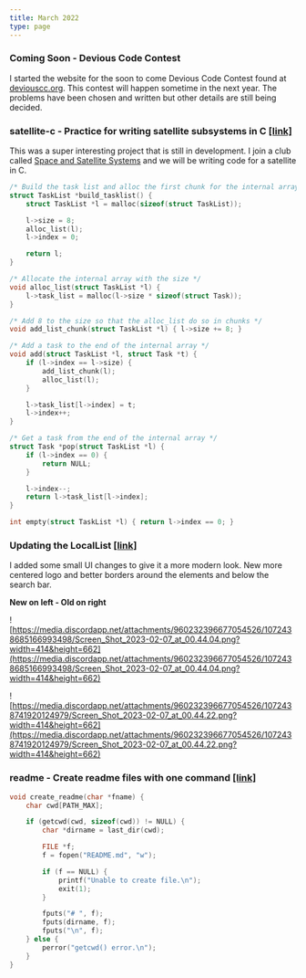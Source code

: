 ```yaml
---
title: March 2022
type: page
---
```


### Coming Soon - **Devious Code Contest**

I started the website for the soon to come Devious Code Contest found at [deviouscc.org](https://deviouscc.org/). This contest will happen sometime in the next year. The problems have been chosen and written but other details are still being decided.

### **satellite-c - Practice for writing satellite subsystems in C [[link]](https://github.com/JakeRoggenbuck/satellite-c)**

This was a super interesting project that is still in development. I join a club called [Space and Satellite Systems](https://www.ucdspaceandsatellitesystems.com/) and we will be writing code for a satellite in C.

```c
/* Build the task list and alloc the first chunk for the internal array */
struct TaskList *build_tasklist() {
    struct TaskList *l = malloc(sizeof(struct TaskList));

    l->size = 8;
    alloc_list(l);
    l->index = 0;

    return l;
}

/* Allocate the internal array with the size */
void alloc_list(struct TaskList *l) {
    l->task_list = malloc(l->size * sizeof(struct Task));
}

/* Add 8 to the size so that the alloc_list do so in chunks */
void add_list_chunk(struct TaskList *l) { l->size += 8; }

/* Add a task to the end of the internal array */
void add(struct TaskList *l, struct Task *t) {
    if (l->index == l->size) {
        add_list_chunk(l);
        alloc_list(l);
    }

    l->task_list[l->index] = t;
    l->index++;
}

/* Get a task from the end of the internal array */
struct Task *pop(struct TaskList *l) {
    if (l->index == 0) {
        return NULL;
    }

    l->index--;
    return l->task_list[l->index];
}

int empty(struct TaskList *l) { return l->index == 0; }
```

### Updating the LocalList [[link]](http://thelocallist.org)

I added some small UI changes to give it a more modern look. New more centered logo and better borders around the elements and below the search bar.

**New on left - Old on right**

![https://media.discordapp.net/attachments/960232396677054526/1072438685166993498/Screen_Shot_2023-02-07_at_00.44.04.png?width=414&height=662](https://media.discordapp.net/attachments/960232396677054526/1072438685166993498/Screen_Shot_2023-02-07_at_00.44.04.png?width=414&height=662)

![https://media.discordapp.net/attachments/960232396677054526/1072438741920124979/Screen_Shot_2023-02-07_at_00.44.22.png?width=414&height=662](https://media.discordapp.net/attachments/960232396677054526/1072438741920124979/Screen_Shot_2023-02-07_at_00.44.22.png?width=414&height=662)

### readme - Create readme files with one command [[link]](https://github.com/JakeRoggenbuck/readme)

```c
void create_readme(char *fname) {
    char cwd[PATH_MAX];

    if (getcwd(cwd, sizeof(cwd)) != NULL) {
        char *dirname = last_dir(cwd);

        FILE *f;
        f = fopen("README.md", "w");

        if (f == NULL) {
            printf("Unable to create file.\n");
            exit(1);
        }

        fputs("# ", f);
        fputs(dirname, f);
        fputs("\n", f);
    } else {
        perror("getcwd() error.\n");
    }
}
```

###
